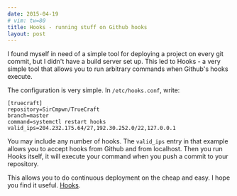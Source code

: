 ```yaml
---
date: 2015-04-19
# vim: tw=80
title: Hooks - running stuff on Github hooks
layout: post
---
```


I found myself in need of a simple tool for deploying a project on every git
commit, but I didn't have a build server set up. This led to Hooks - a very
simple tool that allows you to run arbitrary commands when Github's hooks
execute.

The configuration is very simple. In `/etc/hooks.conf`, write:

    [truecraft]
    repository=SirCmpwn/TrueCraft
    branch=master
    command=systemctl restart hooks
    valid_ips=204.232.175.64/27,192.30.252.0/22,127.0.0.1

You may include any number of hooks. The `valid_ips` entry in that example
allows you to accept hooks from Github and from localhost. Then you run Hooks
itself, it will execute your command when you push a commit to your repository.

This allows you to do continuous deployment on the cheap and easy. I hope you
find it useful. [Hooks](https://github.com/SirCmpwn/hooks).

